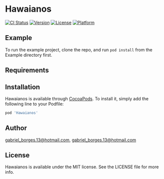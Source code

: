 # Hawaianos

[![CI Status](https://img.shields.io/travis/gabriel_borges.13@hotmail.com/Hawaianos.svg?style=flat)](https://travis-ci.org/gabriel_borges.13@hotmail.com/Hawaianos)
[![Version](https://img.shields.io/cocoapods/v/Hawaianos.svg?style=flat)](https://cocoapods.org/pods/Hawaianos)
[![License](https://img.shields.io/cocoapods/l/Hawaianos.svg?style=flat)](https://cocoapods.org/pods/Hawaianos)
[![Platform](https://img.shields.io/cocoapods/p/Hawaianos.svg?style=flat)](https://cocoapods.org/pods/Hawaianos)

## Example

To run the example project, clone the repo, and run `pod install` from the Example directory first.

## Requirements

## Installation

Hawaianos is available through [CocoaPods](https://cocoapods.org). To install
it, simply add the following line to your Podfile:

```ruby
pod 'Hawaianos'
```

## Author

gabriel_borges.13@hotmail.com, gabriel_borges.13@hotmail.com

## License

Hawaianos is available under the MIT license. See the LICENSE file for more info.
